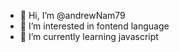- 👋 Hi, I’m @andrewNam79
- 👀 I’m interested in fontend language
- 🌱 I’m currently learning javascript

<!---
andrewNam79/andrewNam79 is a ✨ special ✨ repository because its `README.md` (this file) appears on your GitHub profile.
You can click the Preview link to take a look at your changes.
--->
